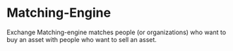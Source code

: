 # Matching-Engine
Exchange Matching-engine matches people (or organizations) who want to buy an asset with people who want to sell an asset.
